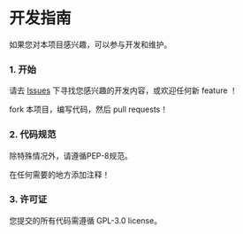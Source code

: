 # 开发指南

如果您对本项目感兴趣，可以参与开发和维护。

### 1. 开始

请去 [Issues](https://github.com/somenothing/SCU-ncov_checkpoint/issues) 下寻找您感兴趣的开发内容，或欢迎任何新 feature ！

fork 本项目，编写代码，然后 pull requests！

### 2. 代码规范

除特殊情况外，请遵循PEP-8规范。

在任何需要的地方添加注释！

### 3. 许可证

您提交的所有代码需遵循 GPL-3.0 license。